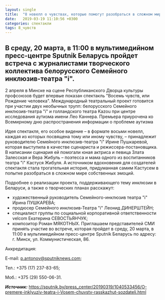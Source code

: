 ```yaml
---
layout: single
title:  "8 новелл о чувствах, которые помогут разобраться в сложном мире эмоций"
date:   2019-03-19 11:10:56 +0300
categories: спектакли 
tags: 8_чувств
---
```


## В среду, 20 марта, в 11:00 в мультимедийном пресс-центре Sputnik Беларусь пройдет встреча с журналистами творческого коллектива белорусского Семейного инклюзив-театра "i". ##

2 апреля в Минске на сцене Республиканского Дворца культуры профсоюзов будет впервые показан спектакль "Восемь чувств, или Рождение человека". Международный театральный проект готовится при участии двух необычных трупп: белорусского Семейного инклюзив-театра "i" и голландского театра Kazou при центре исследования аутизма имени Лео Каннера. Премьера приурочена ко Всемирному дню распространения информации о проблеме аутизма

Идея спектакля, его особое видение – в формате восьми новелл, каждая из которых посвящена тому или иному чувству, – принадлежит руководителю Семейного инклюзив-театра "i" Ирине Пушкаревой, которая выступила в качестве сценариста и режиссера-постановщика. В написании сценария ей помогали юная актриса и певица Злата Залесская и Вера Жибуль – поэтесса и мама одного из воспитанников театра "i" Кастуся Жибуля. А источником вдохновения для создателей спектакля стала трогательная история, придуманная самим Кастусем в попытке разобраться в сложном мире собственных эмоций.

Подробнее о реализации проекта, поддерживающего тему инклюзии в Беларуси, а также о творческих планах расскажут:

- художественный руководитель Семейного-инклюзив театра "i" Ирина ПУШКАРЕВА;
- продюсер Семейного инклюзив-Театра "i" Леонид ДИНЕРШТЕЙН;
- специалист группы по социальной корпоративной ответственности velcom Екатерина СЕВОСТЬЯНЧУК;
- композитор Роман МЯКОТНЫХ.
Приглашаем представителей СМИ принять участие во встрече, которая пройдет в среду, 20 марта,  в 11:00 в мультимедийном пресс-центре Sputnik Беларусь по адресу: г. Минск, ул. Коммунистическая, 86.

Аккредитация:

E-mail: p.antonov@sputniknews.com;

Тел.:  +375 (17) 237-83-65;

Моб.: +375 (29) 550-06-31.


***Источник:*** https://sputnik.by/press_center/20190319/1040533456/O-premere-inklyuziv-teatra-i-Vosem-chuvstv-rasskazhut-sozdateli.html

[jekyll-docs]: https://jekyllrb.com/docs/home
[jekyll-gh]:   https://github.com/jekyll/jekyll
[jekyll-talk]: https://talk.jekyllrb.com/
